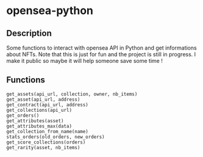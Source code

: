 # opensea-python

## Description

Some functions to interact with opensea API in Python and get informations about NFTs.
Note that this is just for fun and the project is still in progress.
I make it public so maybe it will help someone save some time !

## Functions

```
get_assets(api_url, collection, owner, nb_items)
get_asset(api_url, address)
get_contract(api_url, address)
get_collections(api_url)
get_orders()
get_attributes(asset)
get_attributes_max(data)
get_collection_from_name(name)
stats_orders(old_orders, new_orders)
get_score_collections(orders)
get_rarity(asset, nb_items)
```
